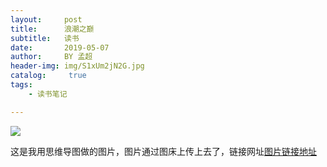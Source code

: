 ```yaml
---
layout:     post
title:      浪潮之巅
subtitle:   读书
date:       2019-05-07
author:     BY 孟超
header-img: img/S1xUm2jN2G.jpg
catalog: 	 true
tags:
    - 读书笔记

---
```




![](https://s2.ax1x.com/2019/05/10/ERrb7t.png)

这是我用思维导图做的图片，图片通过图床上传上去了，链接网址[图片链接地址](https://s2.ax1x.com/2019/05/10/ERrb7t.png)

